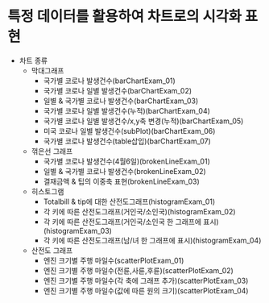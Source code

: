 # 특정 데이터를 활용하여 차트로의 시각화 표현

- 차트 종류
  - 막대그래프
    - 국가별 코로나 발생건수(barChartExam_01)
    - 국가별 코로나 일별 발생건수(barChartExam_02)
    - 일별 & 국가별 코로나 발생건수(barChartExam_03)
    - 국가별 코로나 일별 발생건수(누적)(barChartExam_04)
    - 국가별 코로나 일별 발생건수/x,y축 변경(누적)(barChartExam_05)
    - 미국 코로나 일별 발생건수(subPlot)(barChartExam_06)
    - 국가별 코로나 발생건수(table삽입)(barChartExam_07)
  - 꺾은선 그래프
    - 국가별 코로나 발생건수(4월6일)(brokenLineExam_01)
    - 일별 & 국가별 코로나 발생건수(brokenLineExam_02)
    - 결재금액 & 팁의 이중축 표현(brokenLineExam_03)
  - 히스토그램
    - Totalbill & tip에 대한 산전도그래프(histogramExam_01)
    - 각 키에 따른 산전도그래프(거인국/소인국)(histogramExam_02)
    - 각 키에 따른 산전도그래프(거인국/소인국 한 그래프에 표시)(histogramExam_03)
    - 각 키에 따른 산전도그래프(남/녀 한 그래프에 표시)(histogramExam_04)
  - 산전도 그래프
    - 엔진 크기별 주행 마일수(scatterPlotExam_01)
    - 엔진 크기별 주행 마일수(전륜,사륜,후륜)(scatterPlotExam_02)
    - 엔진 크기별 주행 마일수(각 축에 그래프 추가)(scatterPlotExam_03)
    - 엔진 크기별 주행 마일수(값에 따른 원의 크기)(scatterPlotExam_04)







